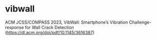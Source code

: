 # vibwall
ACM JCSS/COMPASS 2023, VibWall: Smartphone’s Vibration Challenge-response for
Wall Crack Detection (https://dl.acm.org/doi/pdf/10.1145/3616387)
